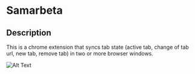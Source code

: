 # Samarbeta
## Description
This is a chrome extension that syncs tab state (active tab, change of tab url, new tab, remove tab) in two or more browser windows.  

![Alt Text](https://gitlab.com/dvdfgrlnd/Shabro/raw/master/example/example.gif)